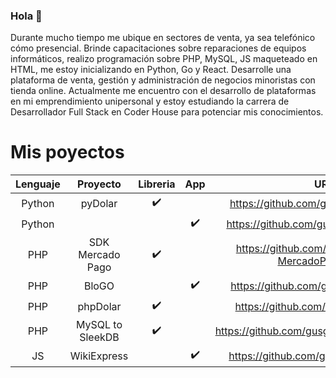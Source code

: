 ### Hola 👋

Durante mucho tiempo me ubique en sectores de venta, ya sea telefónico cómo presencial. Brinde capacitaciones sobre reparaciones de equipos informáticos, realizo programación sobre PHP, MySQL, JS maqueteado en HTML, me estoy inicializando en Python, Go y React. Desarrolle una plataforma de venta, gestión y administración de negocios minoristas con tienda online. Actualmente me encuentro con el desarrollo de plataformas en mi emprendimiento unipersonal y estoy estudiando la carrera de Desarrollador Full Stack en Coder House para potenciar mis conocimientos.

# Mis poyectos

| Lenguaje | Proyecto | Libreria | App | URL |
|:-------------------------:|:-------------------------:|:-------------------------:|:-------------------------:|:-------------------------:|
| Python | pyDolar | :heavy_check_mark: | | https://github.com/gusgeek/pyDolar-lib |
| Python |  |  | :heavy_check_mark: | https://github.com/gusgeek/pyDolar-app |
| PHP | SDK Mercado Pago | :heavy_check_mark: | | https://github.com/gusgeek/SAPIDK-MercadoPago-PHP |
| PHP | BloGO |  | :heavy_check_mark: | https://github.com/gusgeek/bloGo-app |
| PHP | phpDolar | :heavy_check_mark: |  | https://github.com/gusgeek/phpDolar |
| PHP | MySQL to SleekDB | :heavy_check_mark: |  | https://github.com/gusgeek/MySQLtoSleekDB |
| JS | WikiExpress |  |  :heavy_check_mark: | https://github.com/gusgeek/wikiExpress |
